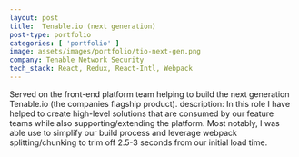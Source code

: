 ```yaml
---
layout: post
title:  Tenable.io (next generation)
post-type: portfolio
categories: [ 'portfolio' ]
image: assets/images/portfolio/tio-next-gen.png
company: Tenable Network Security
tech_stack: React, Redux, React-Intl, Webpack
---
```


Served on the front-end platform team helping to build the next generation Tenable.io (the companies flagship product).
description: In this role I have helped to create high-level solutions that are consumed by our feature teams while also supporting/extending the platform. Most notably, I was able use to simplify our build process and leverage webpack splitting/chunking to trim off 2.5-3 seconds from our initial load time.